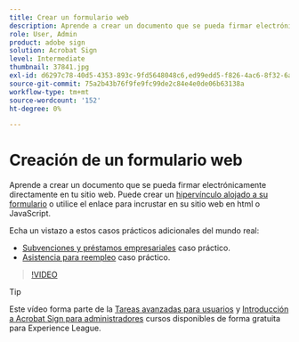 ```yaml
---
title: Crear un formulario web
description: Aprende a crear un documento que se pueda firmar electrónicamente directamente en tu sitio web
role: User, Admin
product: adobe sign
solution: Acrobat Sign
level: Intermediate
thumbnail: 37841.jpg
exl-id: d6297c78-40d5-4353-893c-9fd5648048c6,ed99edd5-f826-4ac6-8f32-6a4e6e48ddc6
source-git-commit: 75a2b43b76f9fe9fc99de2c84e4e0de06b63138a
workflow-type: tm+mt
source-wordcount: '152'
ht-degree: 0%

---
```


# Creación de un formulario web

Aprende a crear un documento que se pueda firmar electrónicamente directamente en tu sitio web. Puede crear un [hipervínculo alojado a su formulario](https://salesforceintegration.na2.echosign.com/public/esignWidget?wid=CBFCIBAA3AAABLblqZhBTZvjMual0H-M6HTSunw9hV1t-OdGbQI3d-nWJdEH76dHPxK1QH6DO9XGjch6QVho*) o utilice el enlace para incrustar en su sitio web en html o JavaScript.

Echa un vistazo a estos casos prácticos adicionales del mundo real:

* [Subvenciones y préstamos empresariales](https://experienceleague.adobe.com/docs/document-cloud-learn/sign-learning-hub/expand/recipes/gov/usecasegovgrants.html?lang=en) caso práctico.
* [Asistencia para reempleo](https://experienceleague.adobe.com/docs/document-cloud-learn/sign-learning-hub/expand/recipes/gov/usecasegovreemployment.html?lang=en) caso práctico.

>[!VIDEO](https://video.tv.adobe.com/v/37841?hidetitle=true)

>[!TIP]
>
>Este vídeo forma parte de la [Tareas avanzadas para usuarios](https://experienceleague.adobe.com/?recommended=Sign-U-1-2020.3) y [Introducción a Acrobat Sign para administradores](https://experienceleague.adobe.com/?recommended=Sign-A-1-2020.2) cursos disponibles de forma gratuita para Experience League.
